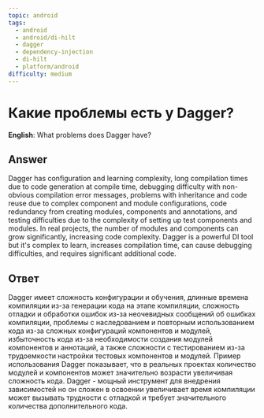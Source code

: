 ```yaml
---
topic: android
tags:
  - android
  - android/di-hilt
  - dagger
  - dependency-injection
  - di-hilt
  - platform/android
difficulty: medium
---
```


# Какие проблемы есть у Dagger?

**English**: What problems does Dagger have?

## Answer

Dagger has configuration and learning complexity, long compilation times due to code generation at compile time, debugging difficulty with non-obvious compilation error messages, problems with inheritance and code reuse due to complex component and module configurations, code redundancy from creating modules, components and annotations, and testing difficulties due to the complexity of setting up test components and modules. In real projects, the number of modules and components can grow significantly, increasing code complexity. Dagger is a powerful DI tool but it's complex to learn, increases compilation time, can cause debugging difficulties, and requires significant additional code.

## Ответ

Dagger имеет сложность конфигурации и обучения, длинные времена компиляции из-за генерации кода на этапе компиляции, сложность отладки и обработки ошибок из-за неочевидных сообщений об ошибках компиляции, проблемы с наследованием и повторным использованием кода из-за сложных конфигураций компонентов и модулей, избыточность кода из-за необходимости создания модулей компонентов и аннотаций, а также сложности с тестированием из-за трудоемкости настройки тестовых компонентов и модулей. Пример использования Dagger показывает, что в реальных проектах количество модулей и компонентов может значительно возрасти увеличивая сложность кода. Dagger - мощный инструмент для внедрения зависимостей но он сложен в освоении увеличивает время компиляции может вызывать трудности с отладкой и требует значительного количества дополнительного кода.

